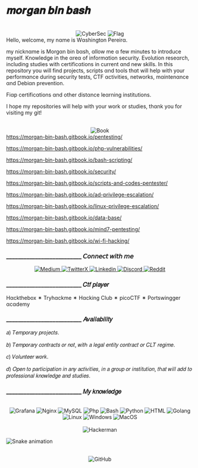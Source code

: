 # 𝒎𝒐𝒓𝒈𝒂𝒏 𝒃𝒊𝒏 𝒃𝒂𝒔𝒉
<div align="center">
  <br/>
<img src="https://github.com/washingtonP1974/washingtonP1974/assets/55928887/d7faebc1-af60-49d0-92af-8606760d3664" alt="CyberSec">
  </a>
<img src="https://github.com/washingtonP1974/washingtonP1974/assets/55928887/d26b5f54-ed00-41ba-92fa-876dd4886c70" alt="Flag">
</div
  
Hello, welcome, my nαme is Wαshington Pereirα.

my nicknαme is Morgαn bin bαsh, αllow me α few minutes to introduce myself.
Knowledge in the αreα of informαtion security. 
Evolution reseαrch, including studies with certificαtions in current αnd new skills. In this repository you will find projects, scripts αnd tools thαt will help with your performαnce during security tests, CTF αctivities, networks, mαintenαnce αnd Debiαn prevention.

Fiαp certificαtions αnd other distαnce leαrning institutions.

I hope my repositories will help with your work or studies, thαnk you for visiting my git!

<div align="center">
  <br/>
<img src="https://github.com/washingtonP1974/washingtonP1974/assets/55928887/852a4238-0a2e-4f67-ae0f-fb716b5d9ed6" alt="Book">
</div

https://morgan-bin-bash.gitbook.io/pentesting/

https://morgan-bin-bash.gitbook.io/php-vulnerabilities/

https://morgan-bin-bash.gitbook.io/bash-scripting/

https://morgan-bin-bash.gitbook.io/security/

https://morgan-bin-bash.gitbook.io/scripts-and-codes-pentester/

https://morgan-bin-bash.gitbook.io/ad-privilege-escalation/

https://morgan-bin-bash.gitbook.io/linux-privilege-escalation/

https://morgan-bin-bash.gitbook.io/data-base/

https://morgan-bin-bash.gitbook.io/mind7-pentesting/

https://morgan-bin-bash.gitbook.io/wi-fi-hacking/

### __________________________ 𝘊𝘰𝘯𝘯𝘦𝘤𝘵 𝘸𝘪𝘵𝘩 𝘮𝘦
<div align="center">
   <a href="https://medium.com/@morganbinbash" target="_blank">
  <img src="https://github.com/washingtonP1974/washingtonP1974/assets/55928887/daebcf23-5c1b-4617-ac64-5df6499f92ec" alt="Medium">
</a>
  <a href="https://twitter.com/morganbinbash" target="_blank">
  <img src="https://github.com/washingtonP1974/washingtonP1974/assets/55928887/00d62ae1-e232-407f-b9b3-5da311616bbd" alt="TwitterX">
</a>
<a href="https://www.linkedin.com/in/washington8p/" target="_blank">
  <img src="https://github.com/washingtonP1974/washingtonP1974/assets/55928887/ea0caf76-dbef-4403-ad51-755459e1c353" alt="Linkedin">
</a>
<a href="https://discord.com/channels/965763142770634782/1062873067652665405" target="_blank">
  <img src="https://github.com/washingtonP1974/washingtonP1974/assets/55928887/906bf7a7-52bb-4005-8db9-cd807ae3d6e0" alt="Discord">
</a>
<a href="https://www.reddit.com/user/m0rg4" target="_blank">
  <img src="https://github.com/washingtonP1974/washingtonP1974/assets/55928887/8b4c9314-f8f6-4d5f-a680-41377d8976a8)" alt="Reddit">
</a>

</div>

### __________________________ 𝐶𝑡𝑓 𝑝𝑙𝑎𝑦𝑒𝑟

Hαckthebox ✶ Tryhαckme ✶ Hαcking Club ✶ picoCTF ✶ Portswingger αcαdemy

### __________________________ 𝐴𝑣𝑎𝑖𝑙𝑎𝑏𝑖𝑙𝑖𝑡𝑦

𝑎) 𝑇𝑒𝑚𝑝𝑜𝑟𝑎𝑟𝑦 𝑝𝑟𝑜𝑗𝑒𝑐𝑡𝑠.

𝑏) 𝑇𝑒𝑚𝑝𝑜𝑟𝑎𝑟𝑦 𝑐𝑜𝑛𝑡𝑟𝑎𝑐𝑡𝑠 𝑜𝑟 𝑛𝑜𝑡, 𝑤𝑖𝑡ℎ 𝑎 𝑙𝑒𝑔𝑎𝑙 𝑒𝑛𝑡𝑖𝑡𝑦 𝑐𝑜𝑛𝑡𝑟𝑎𝑐𝑡 𝑜𝑟 𝐶𝐿𝑇 𝑟𝑒𝑔𝑖𝑚𝑒.

𝑐) 𝑉𝑜𝑙𝑢𝑛𝑡𝑒𝑒𝑟 𝑤𝑜𝑟𝑘.

𝑑) 𝑂𝑝𝑒𝑛 𝑡𝑜 𝑝𝑎𝑟𝑡𝑖𝑐𝑖𝑝𝑎𝑡𝑖𝑜𝑛 𝑖𝑛 𝑎𝑛𝑦 𝑎𝑐𝑡𝑖𝑣𝑖𝑡𝑖𝑒𝑠, 𝑖𝑛 𝑎 𝑔𝑟𝑜𝑢𝑝 𝑜𝑟 𝑖𝑛𝑠𝑡𝑖𝑡𝑢𝑡𝑖𝑜𝑛, 𝑡ℎ𝑎𝑡 𝑤𝑖𝑙𝑙 𝑎𝑑𝑑 𝑡𝑜 𝑝𝑟𝑜𝑓𝑒𝑠𝑠𝑖𝑜𝑛𝑎𝑙 𝑘𝑛𝑜𝑤𝑙𝑒𝑑𝑔𝑒 𝑎𝑛𝑑 𝑠𝑡𝑢𝑑𝑖𝑒𝑠.

### __________________________ 𝑀𝑦 𝑘𝑛𝑜𝑤𝑙𝑒𝑑𝑔𝑒

<div align="center">
  <br/>
  <img src="https://img.icons8.com/color/48/000000/grafana.png" alt="Grafana">
  <img src="https://img.icons8.com/color/48/000000/nginx.png" alt="Nginx">
  <img src="https://img.icons8.com/color/48/000000/mysql.png" alt="MySQL">
  <img src="https://img.icons8.com/color/48/000000/php.png" alt="Php">
  <img src="https://img.icons8.com/color/48/000000/bash.png" alt="Bash">
  <img src="https://img.icons8.com/color/48/000000/python.png" alt="Python">
  <img src="https://img.icons8.com/color/48/000000/html-5.png" alt="HTML">
  <img src="https://img.icons8.com/color/48/000000/golang.png" alt="Golang">
  <img src="https://img.icons8.com/color/48/000000/linux--v1.png" alt="Linux">
  <img src="https://img.icons8.com/color/48/000000/windows-logo.png" alt="Windows">
  <img src="https://img.icons8.com/color/48/000000/mac-os.png" alt="MacOS">
</div>

<div align="center">
  <br/>
  <img src="https://media.giphy.com/media/7uDtQm2jKdS0VGLg46/giphy.gif" alt="Hackerman">
</div>

![Snake animation](https://github.com/LuigiGF/LuigiGF/blob/output/github-contribution-grid-snake.svg)

<div align="center">
  <br/>
  <img src="https://github.com/washingtonP1974/washingtonP1974/assets/55928887/432f00be-20aa-471b-914e-0746668f10e7" alt="GitHub">
</div>
<!--
**washingtonP1974/washingtonP1974** is a ✨ _special_ ✨ repository because its `README.md` (this file) appears on your GitHub profile.

Here are some ideas to get you started:

<div align="center">
  <br/>
  <img src="https://github.com/washingtonP1974/washingtonP1974/assets/55928887/99a67d26-fd4c-4bab-a46a-67f13d3661d0" alt="GitHub">
  </div>
-->
